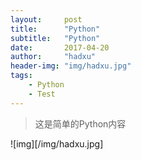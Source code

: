 ```yaml
---
layout:     post
title:      "Python"
subtitle:   "Python"
date:       2017-04-20
author:     "hadxu"
header-img: "img/hadxu.jpg"
tags:
    - Python
    - Test
---
```


> 这是简单的Python内容

![img][/img/hadxu.jpg]